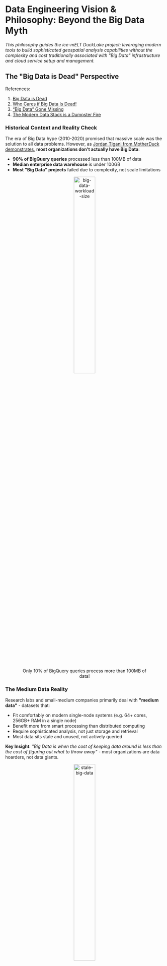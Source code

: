 # Data Engineering Vision & Philosophy: Beyond the Big Data Myth

*This philosophy guides the ice-mELT DuckLake project: leveraging modern tools to build sophisticated geospatial analysis capabilities without the complexity and cost traditionally associated with "Big Data" infrastructure and cloud service setup and management.*

## The "Big Data is Dead" Perspective

References:
1. [Big Data is Dead](https://motherduck.com/blog/big-data-is-dead/?trk=feed-detail_main-feed-card_feed-article-content)
2. [Who Cares if Big Data Is Dead!](https://www.ml4devs.com/en/articles/who-cares-if-big-data-is-dead/)
3. [“Big Data” Gone Missing](https://medium.com/centric-tech-views/big-data-gone-missing-what-the-heck-happened-to-this-viral-business-trend-f557671b881d)
5. [The Modern Data Stack is a Dumpster Fire](https://medium.com/@tfmv/the-modern-data-stack-is-a-dumpster-fire-b1aa81316d94)

### Historical Context and Reality Check

The era of Big Data hype (2010-2020) promised that massive scale was the solution to all data problems. However, as [Jordan Tigani from MotherDuck demonstrates](https://motherduck.com/blog/big-data-is-dead/), **most organizations don't actually have Big Data**:

- **90% of BigQuery queries** processed less than 100MB of data
- **Median enterprise data warehouse** is under 100GB
- **Most "Big Data" projects** failed due to complexity, not scale limitations

<div align="center">
    <figure>
        <img src="../figures/md_bid_data_workload_size.png" alt="big-data-workload-size" width="40%">
        <figcaption align = "center"> Only 10% of BigQuery queries process more than 100MB of data! </figcaption>
    </figure>
</div>

### The Medium Data Reality

Research labs and small-medium companies primarily deal with **"medium data"** - datasets that:
- Fit comfortably on modern single-node systems (e.g. 64+ cores, 256GB+ RAM in a single node)
- Benefit more from smart processing than distributed computing
- Require sophisticated analysis, not just storage and retrieval
- Most data sits stale and unused, not actively queried
  
**Key Insight**: *"Big Data is when the cost of keeping data around is less than the cost of figuring out what to throw away"* - most organizations are data hoarders, not data giants.

<div align="center">
    <figure>
        <img src="../figures/md_stale_data_usage.png" alt="stale-big-data" width="40%">
        <figcaption align = "center"> The reality of data usage in most organizations. </figcaption>
    </figure>
</div>

## Single-Node Computing Renaissance

### The Receding Big Data Frontier

Modern hardware capabilities have fundamentally shifted what constitutes "Big Data":

**2004 (MapReduce era)**: Single machine = 1 core, 2GB RAM  
**2025**: Single machine = 64+ cores, 24TB+ RAM (AWS x1e.xlarge)

**Result**: What required distributed systems in 2004 now runs efficiently on a reasonably modern laptop.

### DuckDB and the Single-Node Advantage

DuckDB exemplifies this shift:
- **Columnar processing** with vectorized execution
- **Parallel query execution** on multi-core systems  
- **Memory-efficient** algorithms for larger-than-RAM datasets
- **Zero administration** - no clusters, no server configuration complexity

**Performance Reality**: A single DuckDB instance often outperforms distributed systems for typical *analytical workloads* while being considerably simpler to operate.

## Cloud Advantages with Scaling-to-Zero

### The "$10/Month Lakehouse" Economics

Following [Tobias Müller's analysis](https://tobilg.com/the-age-of-10-dollar-a-month-lakehouses), modern cloud services enable cost-effective data architectures:

**Free Tier Optimization**:
- **Cloudflare R2**: 10GB storage + free egress
- **MotherDuck**: 10GB analytical processing + 10 compute hours
- **Neon PostgreSQL**: 0.5GB for metadata + 190 compute hours

**Scaling-to-Zero Serverless Benefits**:
- **Pay only for active compute** (serverless functions, containers)
- **Automatic scaling** based on actual demand up to configured limits or budget
- **No idle infrastructure costs** during research downtime or local development iteration

### Storage Efficiency Through Virtual Datasets

**VirtualiZarr Approach**:
- Reference original satellite imagery assets via STAC catalogs
- Avoid duplicating Terabytes of high-fidelity imagery and historical reanalysis data products
- Manage metadata and derived products in minimal storage by referencing original public cloud assets

**Result**: Process hundreds of GB of imagery while using 1-2 orders of magnitude less of actual object storage.

## DuckLake: SQL as Lakehouse Metadata

### The Fundamental Problem with Existing Formats:

Iceberg and Delta Lake were designed to avoid databases entirely, encoding all metadata into "a maze of JSON and Avro files" on blob storage. However, they hit a critical limitation: as soon as you need something as ambitious as a second table or versioning, you realize **finding the latest table version is tricky in blob stores** with inconsistent guarantees. The solution? Adding a catalog service backed by... a database.

**The Irony**: After going to great lengths to avoid databases, both formats ended up requiring one anyway for consistency via a DBMS catalog REST service. Yet they never revisited their core design to leverage this database effectively.

**Addressing Iceberg's Limitations**:

While Apache Iceberg pioneered open table formats, it has [practical limitations](https://quesma.com/blog-detail/apache-iceberg-practical-limitations-2025):

<div align="center">
<figure>
<img src="../figures/iceberg-catalog-architecture.png" alt="iceberg-catalog-architecture" width="50%">
<figcaption align = "center"> Iceberg's metadata architecture requires many small files and HTTP requests for even simple queries. </figcaption>
</figure>
</div>

**Iceberg Challenges**:
- **Metadata complexity**: Many small files requiring multiple HTTP requests
- **Write amplification**: Single-row updates create multiple metadata files
- **Compaction overhead**: Requires separate Spark jobs for maintenance
- **Limited real-time capabilities**: Optimized for batch, not streaming

### DuckLake's SQL-First Approach Widely Regarded as a Good Move

DuckLake addresses these limitations by storing metadata in a transactional SQL database rather than as "many small files" in object storage. This enables single-query metadata access, reliable ACID transactions, and seamless integration with existing SQL tools. You can learn more in their [concise manifesto](https://ducklake.select/manifesto/). 

**DuckLake's Insight**:

> *"Once a database has entered the Lakehouse stack anyway, it makes an insane amount of sense to also use it for managing the rest of the table metadata! We can still take advantage of the 'endless' capacity and 'infinite' scalability of blob stores for storing the actual table data in open formats like Parquet, but we can much more efficiently and effectively manage the metadata needed to support changes in a database!"*

-- [The DuckLake Manifesto: SQL as a Lakehouse Format](https://ducklake.select/manifesto/#ducklake)  

<div align="center">
    <figure>
        <img src="../figures/dbms_are_good_actually.png" alt="DuckLake as Mike Ermantraut" width="60%">
        <figcaption align = "center"> <a href="https://dataengineeringcentral.substack.com/i/165014999/oh-yeah-ducklake"> 
        “The basic design of DuckLake is to <strong>move all metadata structures into a SQL database</strong>.” </a> </figcaption>
    </figure>
</div>

**Core Design Principles**:
1. **Store data files** in open formats on blob storage (scalability, no lock-in)
2. **Manage metadata** in a SQL database (efficiency, consistency, transactions)

<div align="center">
<figure>
<img src="../figures/ducklake-architecture.png" alt="ducklake-architecture" width="50%">
<figcaption align = "center"> DuckLake's architecture leverages a SQL database for metadata management and blob storage for data files. </figcaption>
</figure>
</div>

**Technical Advantages**:
- **Pure SQL transactions** describe all data operations (schema, ACID)
- **Cross-table transactions** manage multiple tables atomically
- **Referential consistency** prevents metadata corruption (no duplicate snapshot IDs)
- **Advanced database features** like views, nested types, transactional schema changes
- **Single query access** vs. multiple HTTP requests to blob storage

*References*:
- [DuckLake: Generally Regarded as a Good Idea](https://brojonat.com/posts/ducklake/)
- [Digging into DuckLake: Getting our Ducks in a Row](https://rmoff.net/2025/06/02/digging-into-ducklake/)
- [Introducing DuckLake- Announcement/Interview](https://www.youtube.com/watch?app=desktop&v=zeonmOO9jm4)
- [How DuckLake Simplifies Data Lakehouse Architechture - Interview](https://www.youtube.com/watch?v=-PYLFx3FRfQ)
- [DuckDB enters the Lakehouse Race](https://dataengineeringcentral.substack.com/p/duckdb-enters-the-lake-house-race)
- [The DuckLake Manifesto: SQL as a Lakehouse Format](https://ducklake.select/manifesto/)

## MotherDuck: Hybrid Query Processing Now Coming to a Lakehouse Near You

### The Medium Data Revolution

MotherDuck challenges the "Big Data" and Cloud Data Warehouse orthodoxy with a focus on **hybrid query processing**. 

**The Core Innovation**: Instead of forcing all computation to the cloud (expensive to run always-on services, but low-latency access to object storage) or all computation to the client (high-latency to remote storage, but inexpensive and higher performance than lower tier cloud instances), MotherDuck's **hybrid query processing** during query planning determines the optimal execution location for each query fragment based on data locality and resource requirements.

### Hybrid Query Processing Architecture

<div align="center">
    <figure>
        <img src="../figures/motherduck-hybrid-architecture.png" alt="MotherDuck Hybrid Query Processing" width="70%">
        <figcaption align = "center"> MotherDuck's hybrid query processing intelligently routes query fragments between local DuckDB and cloud compute based on data locality and resource requirements. </figcaption>
    </figure>
</div>

**Key Technical Components**:

1. **Order-aware Bridge Operators**: Download and upload tuple streams between client and cloud, handling asymmetrical bandwidth and data locality
2. **Remote-local Optimizer**: Splits query plans into fragments, designating each for local or remote execution with "bridge operators" in between
3. **Virtual Catalog**: Local DuckDB maintains metadata about cloud-resident databases through MotherDuck's proxy catalog
4. **Declarative Caching**: Results accumulate in local cache, managed by DuckDB-wasm in browser environments

### DuckLake + MotherDuck: Warehouse Speed at Lake Scale

MotherDuck's [managed DuckLake](https://motherduck.com/blog/announcing-ducklake-support-motherduck-preview/) offering combines the simplicity of DuckLake's SQL-first metadata with MotherDuck's hybrid processing capabilities.

**Unified Architecture Benefits**:
- **10-100x faster metadata lookups**: Database indexes beat file scanning every time
- **Instant partition pruning**: SQL WHERE clauses on metadata, not file traversal (actually expensive HTTP requests!)
- **Rapid writes at scale**: No complex manifest file merging, just database transactions
- **Petabyte scalability**: Virtual raster datasets + DuckLake architecture for planetary EO analysis
- **Temporal scaling**: Time travel across millions of snapshots without performance degradation

**Note on early DuckLake (v0.2) in MotherDuck Limitations**: While MotherDuck doesn't yet *directly* support attaching external DuckLake catalogs like PostgreSQL, this can be worked around by attaching via a local DuckDB client and using MotherDuck for the compute/query engine.

### Capacity for Planetary-Scale EO Analysis

The combination of **DuckLake + MotherDuck + Virtual Datasets** enables capacity for Earth observation research:

**Scaling Dimensions**:
- **Spatial**: Multi-country to planetary coverage through intelligent partitioning
- **Temporal**: Many years of historical data with time travel queries
- **Spectral**: Multi-sensor fusion across different satellite platforms (MODIS, LandSat, Sentinel2, Maxar sensors)
- **Analytical**: From laptop prototyping and iterative development to cloud production with identical codebase 
- **Compute vs Storage vs Metadata**: Ducklake adds another dimension to scale; storage, compute, AND metadata can all scale independently


**Virtual Raster Integration**: By combining DuckLake's metadata management with virtual raster datasets (see below) and Motherduck's sharing capabilities, research groups can:
- Query petabytes of satellite imagery without data movement or duplication
- Perform temporal analysis across many years of observations
- Scale from local development to cloud production seamlessly
- Maintain cost efficiency through intelligent caching and query routing
- Collaborate with team members through [Motherduck's multi-user sharing and access controls](https://motherduck.com/docs/key-tasks/sharing-data/sharing-overview/) where each user gets [their own user-configurable compute instance](https://motherduck.com/blog/scaling-duckdb-with-ducklings/) instead of contention over shared compute resources

*References*:
1. [MotherDuck CIDR Paper: Hybrid Query Processing](https://motherduck.com/blog/cidr-paper-hybrid-query-processing-motherduck/)
2. [Paper Summary: MotherDuck DuckDB in the Cloud and Client](https://hemantkgupta.medium.com/insight-from-paper-motherduck-duckdb-in-the-cloud-and-in-the-client-e4a73da9dbec)
3. [DuckLake Announcement: A Duck Walks into a Lake](https://motherduck.com/blog/ducklake-motherduck/)
4. [What is DuckLake? Interview with DuckDB + DuckLake Creators](https://motherduck.com/videos/137/what-is-ducklake-a-simpler-data-lake-warehouse-with-duckdb/)
5. [MotherDuck DuckLake Support Preview](https://motherduck.com/blog/announcing-ducklake-support-motherduck-preview/)
6. [MotherDuck DuckLake Documentation](https://motherduck.com/docs/integrations/file-formats/ducklake/)

## STAC, Zarr, and Virtual Datasets: The Future of EO Data

References:
1. [What Is Zarr? A Cloud-Native Format for Tensor Data](https://earthmover.io/blog/what-is-zarr)
2. [Is Zarr the new COG?](https://element84.com/software-engineering/is-zarr-the-new-cog/)
3. [Zarr + STAC](https://element84.com/software-engineering/zarr-stac/)
4. [Fundamentals: Tensors vs. Tables](https://earthmover.io/blog/tensors-vs-tables)

### Cloud-Native Geospatial

Cloud-native geospatial refers to the practice of leveraging cloud-based technologies and architectures to leverage "distributed computing, serverless architectures, high-capacity storage, and managed services" to meet the ["growing demands for processing and analyzing spatial data"](https://cloudnativegeo.org/blog/2025/02/why-does-cloud-native-geospatial-matter-to-gis-professionals/). Earth Observation and Long running time series of geospatial data is one context where many-terabyte datasets are becoming more common and all the [accessibility and cost barries that come with them](https://arxiv.org/html/2506.13256v1). 

**Cloud-Native Arrays**: Zarr is an open-source protocol and a community-maintained storage format for datasets of large-scale n-dimensional arrays, like measurements over time, space, or other variables, as N-dimensional arrays. [\[1\]](https://earthmover.io/blog/what-is-zarr).  
Zarr provides **flexible indexing and compatibility with object storage lends itself to parallel processing**: "A Zarr chunk is Zarr’s unit of data storage. Each chunk of a Zarr array is an equally-sized block of the array within a larger Zarr store." [\[2\]](https://guide.cloudnativegeo.org/zarr/intro.html) 

<div align="center">
    <figure>
        <img src="../figures/zarr_cube_diagram.png" alt="zarr-storage-layout" width="25%">
        <figcaption align = "center"> Zarr's chunked storage layout enables efficient access to subsets of large arrays using relevant spatio-temporal indexing. </figcaption>  
    </figure>
</div>

**Zarr as "Parquet for Arrays"**: While Parquet optimizes columnar storage for tabular data, Zarr provides chunked storage for multi-dimensional arrays. Both are designed for analytics and scalable access patterns in cloud environments.

*Why Zarr Matters for EO Research*:
- **Chunked storage** enables selective data loading - only read what you need
- **Cloud-optimized layout** works efficiently with object storage (S3, GCS)
- **Parallel access** supports distributed computing frameworks
- **Self-describing metadata** embedded directly with data

### The Fundamental Advantage: Arrays vs Tables for Geospatial Data

**The "Flattening Problem"**: Converting multidimensional geospatial data to tabular format creates massive inefficiencies:

> *"Flattening multidimensional data can be thought of 'unrolling' each array into a single column, producing a standard tabular structure. Elements that were near each other in multidimensional space can end up very far apart in flattened space."*

**Coordinate Explosion**: When satellite imagery or climate data is flattened to tables:
- **NetCDF/Zarr approach**: Store coordinates once per dimension (3,481 values for a 5TB weather dataset)
- **Tabular approach**: Duplicate coordinates for every data point (964+ billion values for the same dataset)
- **Performance impact**: 10x+ slower queries due to redundant coordinate scanning

**Why This Matters for PV Research**:
- **Satellite imagery**: Naturally exists as >=3D arrays (lat, lon, time) with spectral bands
- **Spatial analysis**: Neighboring pixels are computationally related, not independent rows
- **Temporal analysis**: Time series at each location should be efficiently accessible
- **Multi-scale processing**: Pyramidal data structures enable zoom-level optimizations

**Array-Native Benefits**:
- **Orthogonal indexing**: O(Nc) complexity vs O(N) for tabular scans
- **Spatial locality**: Nearby pixels stored together for efficient access
- **Dimension-aware operations**: Reductions, aggregations, and transformations respect data structure
- **Memory efficiency**: Load only required spatial/temporal slices

**Xarray to the Rescue**: Xarray is a Python library that extends NumPy's array data structures to labeled dimensions and coordinates. This enables efficient access to multi-dimensional data, avoiding the "flattening problem" and its associated performance impacts.

<div align="center">
    <figure>
        <img src="../figures/xarray_nd_explained.png" alt="xarray-dim-labels-layout" width="50%">
        <figcaption align = "center"> Xarray's labeled dimensions and coordinates enable efficient access to multi-dimensional data. </figcaption>
    </figure>
</div>

### STAC + Zarr: Complementary Technologies

<div align="center">
    <figure>
        <img src="../figures/unaligned-vs-aligned-data.png" alt="aligned-vs-unaligned" width="50%">
        <figcaption align = "center"> Visual diagram of a collection of aligned (cube) vs unaligned (different extents) geospatial datasets. </figcaption>
    </figure>
</div>

**STAC** (SpatioTemporal Asset Catalog) provides **discovery and indexing** for any spatiotemporal data, while **Zarr** provides **efficient storage and access** for multi-dimensional arrays. Together, they solve different but complementary problems:

**STAC Strengths**:
- **Data discovery**: Search across multiple datasets and catalogs
- **Metadata standardization**: Consistent spatiotemporal indexing
- **Federated search**: Find data across distributed catalogs
- **Asset management**: Track relationships between data products

<div align="center">
    <figure>
        <img src="../figures/stac-data-producers-consumers.png" alt="stac-data-producers-consumers" width="50%">
        <figcaption align = "center"> STAC enables discovery and indexing to both original data producers and downstream consumers. </figcaption>
    </figure>
</div>

**Zarr Strengths**:
- **Efficient access**: Fast, chunked reads from large arrays
- **Cloud-native**: Designed for object storage and parallel computing
- **Hierarchical organization**: Groups and arrays with rich metadata
- **Compression and filtering**: Optimized storage and transfer

<div align="center">
    <figure>
        <img src="../figures/zarr_store_diagram.png" alt="zarr-store-layout" width="50%">
        <figcaption align = "center"> Metadata and raw binary data for a single Zarr store. </figcaption>
    </figure>
</div>

### Virtual Datasets: Maximum Efficiency, Minimum Duplication

**The Problem**: Traditional approaches require copying and converting massive satellite archives, leading to:
- **Storage explosion**: Duplicating terabytes of existing imagery
- **Processing overhead**: Converting between formats
- **Synchronization challenges**: Keeping copies up-to-date

**VirtualiZarr Solution**:
> *"VirtualiZarr offers a Zarr-native way to work with existing data formats like NetCDF or HDF5 by accessing data in those formats via the Zarr store API. This enables efficient access and analysis without converting or duplicating the original files."*

**Practical Benefits for EO Workflows**:
- **Reference existing STAC assets**: Point to original COGs/GeoTIFFs without copying
- **Zarr-compatible access**: Use modern array libraries (xarray, Dask) on legacy formats
- **Minimal storage footprint**: Metadata-only approach for massive datasets
- **Immediate availability**: No waiting for large-scale data conversions

**Full-Circle Integration**: VirtualiZarr enables a complete workflow integration:

1. **pgstac queries** gather relevant STAC items for ROI within H3 hex cells
2. **VirtualiZarr creates** virtual Zarr stores referencing STAC imagery assets
3. **Kerchunk references** can be exported as Parquet files for the virtual stores
4. **DuckLake manages** these Parquet-stored references alongside vector PV data
5. **Result**: Unified SQL interface for both vector labels and raster imagery references

This approach combines the best of all worlds: STAC discovery, Zarr array processing, Parquet efficiency, and DuckLake's SQL-based metadata management - **all without duplicating the underlying satellite imagery and limiting data volume to our Areas-of-Interest**.

References:
1. [Store virtual datasets as Kerchunk Parquet references](https://projectpythia.org/kerchunk-cookbook/notebooks/advanced/Parquet_Reference_Storage.html)
2. [Writing to Kerchunk’s format and reading data via fsspec](https://virtualizarr.readthedocs.io/en/latest/usage.html#writing-to-kerchunk-s-format-and-reading-data-via-fsspec)

<div align="center">
    <figure>
        <img src="../figures/stac+zarr.png" alt="stac+zarr+unaligned" width="50%">
        <figcaption align = "center"> Example of STAC collection of unaligned satellite imagery with each STAC item pointing to a Zarr store. </figcaption>
    </figure>
</div>

## Simplifying Cloud Complexity: The Raw Architecture Advantage

Reference: [Why Coiled?](https://docs.coiled.io/user_guide/why.html)

### The Over-Engineering Problem

Most cloud setups today suffer from excessive layering and complexity:

> *"Today many platforms run frameworks on frameworks on frameworks... Every layer promises to hide abstractions, but delivers to you a new abstraction to learn instead."*

**Common Complex Cloud Stacks**:
- *Kubernetes* → *Docker* → *Container Registry* → *Service Mesh* → *Your Code*
- *Data Platform* → *Workflow Orchestrator* → *Cluster Manager* → *Your Analysis*

**Problems with Layered Abstractions**:
- **Leaky abstractions**: You still need to debug through all layers when things break
- **Weak abstractions**: Each layer restricts functionality without providing equivalent power
- **Learning overhead**: New abstractions to master instead of hidden complexity
- **Cost multiplication**: Each layer adds infrastructure and operational overhead

### The Raw Cloud Architecture Solution

For most small-medium research teams, cloud advantages can be simplified to **two fundamental primitives**:

#### 1. "Infinitely" Scaling Object Storage (S3-Compatible)

**What it provides**:
- **Unlimited capacity**: Store petabytes without infrastructure planning
- **Global accessibility**: Access data from anywhere with internet
- **Durability**: nearly fail-proof data durability
- **Cost efficiency**: tens of cents/GB/month for standard storage; even cheaper for infrequent access data

**Why it matters for EO research**:
- **Satellite archives**: Reference existing STAC imagery without local copies
- **Collaborative datasets**: Share large geospatial datasets across research teams
- **Backup and archival**: Secure long-term storage for research outputs
- **Version control**: Multiple dataset versions without local storage explosion

#### 2. Ephemeral, Highly Parallelized Compute (EC2-Style VMs)

**What it provides**:
- **Massive parallelism**: Spin up 100s of machines in minutes that can leverage reading chunked ND-arrays from distributed object storage
- **Diverse hardware**: CPUs, GPUs, high-memory, cheaper ARM processors on-demand
- **Geographic distribution**: Process data close to where it's stored
- **Pay-per-use**: $0.02/hour for powerful machines, shut down immediately after use

**Why it matters for EO research**:
- **Burst processing**: Handle large satellite imagery processing jobs quickly
- **Cost control**: Pay only for active computation time
- **Experimentation**: Try different hardware configurations without commitment
- **Scalability**: Process datasets that exceed local machine capabilities

This means we can simplify our fundamental cloud scaling architecture to object storage + compute VMs:

<div align="center">
    <figure>
        <img src="../figures/raw-cloud-architecture.png" alt="raw-cloud-architecture" width="50%">
        <figcaption align = "center"> An instance of the raw cloud architecture for Ice-mELT pipelines. </figcaption>
    </figure>
</div>

### The "$0.47 Moment": Abundant Computing Psychology

**The Transformation**: When researchers discover they can process massive datasets for under a dollar:

> *"The greatest joy in our job is seeing someone access hundreds of machines to do an overnight job in a few minutes. The next greatest joy is when they find out that it cost them $0.47. At that moment there's a spark in their mind that says 'I can do this as often as I like. I can go way bigger.'"*

**Psychological Impact**:
- **Abundance mindset**: Resources feel unlimited rather than scarce
- **Creative thinking**: Opens possibilities instead of constraining them
- **Experimental freedom**: Try ambitious approaches without budget anxiety
- **Team scaling**: Entire research groups can adopt powerful workflows

### Practical Implementation for Research Teams

**Start Simple**: ✅ **Implemented**
- ✅ **Local development**: DuckDB + dbt for prototyping and small datasets
- ✅ **Cloud storage**: Cloudflare R2 free tier for sharing and backup
- **Burst compute**: Coiled/Dask for occasional large-scale processing (planned)

**Scale Gradually**: ✅ **Implemented**
- ✅ **MotherDuck**: Cloud DuckDB for production analytical workloads
- ✅ **Neon PostgreSQL**: Managed metadata storage for collaborative workflows
- **Icechunk + Zarr**: Transactional array storage for production datasets (planned)

**Avoid Over-Engineering**:
- **No Kubernetes**: Unless you're running 18+ high-availability services across the globe
- **No complex orchestration**: Unless you have dedicated DevOps teams
- **No vendor lock-in**: Stick to open standards and portable formats

### The Research Lab Sweet Spot

**Perfect for**:
- **Small-medium teams** (2-20 researchers)
- **Iterative workflows** with changing requirements
- **Budget-conscious** academic or startup environments
- **Collaborative research** requiring data sharing
- **Experimental approaches** needing flexible infrastructure

**Key Benefits**:
- **Frictionless development**: Same tools locally and in cloud
- **Abundant cheap computing**: Process massive datasets for dollars
- **Infrastructure for everyone**: **No dedicated IT team or Cloud Engineer required**
- **Composable architecture**: Integrate with existing research tools

## Research Lab and SME Advantages

### Collaborative Research Benefits

**Multi-user Access**:
- **PostgreSQL metadata**: Reliable concurrent access for research teams
- **Shared data catalogs**: Common view of datasets across projects
- **Version control**: Track data lineage and experimental iterations

### Hybrid Deployment Flexibility

**Local Development**:
- **DuckDB**: Fast local analysis and prototyping
- **Local filesystem**: Immediate data access during development

**Cloud Scaling**:
- **MotherDuck**: Seamless scaling for larger computations
- **R2 object storage**: Cost-effective data sharing
- **Neon PostgreSQL**: Managed metadata without infrastructure overhead

### Cost-Conscious Innovation

**Research Economics**:
- **Start free**: Develop within free tier limits
- **Scale gradually**: Pay only when exceeding research-scale requirements
- **Avoid vendor lock-in**: Open formats enable tool flexibility

## Quality Over Quantity Philosophy

### Data Governance for Research

As highlighted in [ML4Devs analysis](https://www.ml4devs.com/en/articles/who-cares-if-big-data-is-dead/):

**Real Problems**:
- **Data quality** over data quantity
- **Data literacy** within organizations  
- **Clear motives** for data collection and analysis

**Research Best Practices**:
- **Curated datasets**: Focus on validated, high-quality sources
- **Clear provenance**: Track data lineage and processing steps
- **Purposeful collection**: Collect data to answer specific research questions

## Future-Proofing Strategy

### Industry Adoption and Future-Proofing

**ESA's Zarr Commitment**: The European Space Agency is [incrementally moving the Sentinel satellite archive to Zarr](https://zarr.eopf.copernicus.eu/), signaling that "the future of planetary-scale data is chunked, cloud-optimized, and open."  
**LandSat Archive Migration to Zarr**: [Talk at recent Cloud Native Geospatial conference](https://www.youtube.com/watch?v=CUPJ48LbCX8)

**Emerging Standards**:
- **GeoZarr specification**: Standardizing geospatial metadata in Zarr
- **Zarr v3 with sharding**: Reducing file proliferation while maintaining performance
- **Icechunk integration**: Adding transactional consistency to Zarr workflows
- [OGC is working on a GeoDataCube Standard](https://www.ogc.org/announcement/ogc-forms-new-geodatacube-standards-working-group/)

**Why This Matters for Research**:
- **Future compatibility**: Align with emerging industry standards
- **Reduced vendor lock-in**: Open formats enable tool flexibility
- **Scalable workflows**: Start local, scale to cloud seamlessly
- **Collaborative research**: Shared standards enable data sharing

### Modern Tool Integration

**DataOps Principles**:
- **Version control**: Git-based workflows for data and code
- **Automated testing**: Data quality checks and pipeline validation
- **Collaborative development**: Shared environments and reproducible results

### Avoiding Complexity Traps

**Lessons from Big Data Era**:
- **Start simple**: Use appropriate tools for actual data sizes
- **Avoid premature optimization**: Don't build for scale you don't have
- **Focus on value**: Prioritize insights over infrastructure complexity

**Modern Approach**:
- **Single-node first**: Leverage modern hardware capabilities
- **Cloud when needed**: Scale up only when local processing insufficient
- **Open standards**: Maintain flexibility and avoid vendor lock-in

### Technology Evolution Path

**Current State**: ✅ (*Initial Implementation*) - Hamilton + dbt Python models + MotherDuck + Neon cloud integration for DuckLake catalog  
**Near-term**: STAC catalog integration for satellite imagery + pgstac in Neonfor metadata management  
**Medium-term**: Integrated DuckLake lakehouse with STAC catalogs via Iceberg+PostgreSQL + linked to Satellite Imaegry catalog via VirtualiZarr  

### Real-World Implementation Strategy

**Phase 1: Core ELT Pipeline** ✅ **Completed**
- ✅ **Hamilton dataflow implementation** for DOI PV datasets with spatial processing
- ✅ **dbt Python models** with individual staging models and Hamilton DAG integration
- ✅ **H3 spatial indexing** for efficient deduplication and spatial operations
- ✅ **Spatial deduplication** using H3-based overlap detection
- ✅ **Cloud deployment** with MotherDuck + Cloudflare R2 + Neon PostgreSQL
- ✅ **443,917+ PV installations** processed from 6 validated DOI sources

**Phase 2: STAC Catalog Foundation** 🔄 **Getting Started**
- **Index existing PV datasets** in STAC collections
- **Standardize metadata** across different DOI sources
- **Enable spatial/temporal search** for PV installations

**Phase 3: Virtual Zarr Integration** 📋 **Planned**
- **Create virtual Zarr stores** referencing STAC imagery assets
- **Align PV labels with satellite imagery** using H3 spatial indexing
- **Enable array-based analysis** without data duplication

**Phase 4: Hybrid Data Products** 📋 **Future**
- **Combine vector PV data** (in DuckLake) with **raster imagery** (via VirtualiZarr)
- **Generate analysis-ready datacubes** for specific regions/timeframes
- **Support both interactive analysis** and **batch processing** workflows
